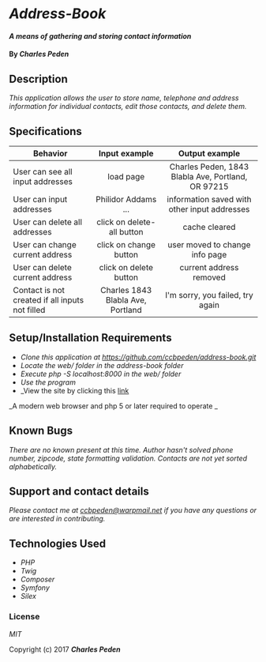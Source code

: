 # _Address-Book_

#### _A means of gathering and storing contact information_

#### By _**Charles Peden**_

## Description

_This application allows the user to store name, telephone and address information for individual contacts, edit those contacts, and delete them._

## Specifications

| Behavior                                              |   Input example   |  Output example |
|-------------------------------------------------------|:-----------------:|:---------------:|
|User can see all input addresses | load page | Charles Peden, 1843 Blabla Ave, Portland, OR 97215 |
|User can input addresses | Philidor Addams ... | information saved with other input addresses |
|User can delete all addresses | click on delete-all button | cache cleared |
|User can change current address  | click on change button | user moved to change info page |
|User can delete current address  | click on delete button | current address removed |
|Contact is not created if all inputs not filled | Charles 1843 Blabla Ave, Portland | I'm sorry, you failed, try again |





## Setup/Installation Requirements

* _Clone this application at https://github.com/ccbpeden/address-book.git_
* _Locate the web/ folder in the address-book folder_
* _Execute php -S localhost:8000 in the web/ folder_
* _Use the program_
* _View the site by clicking this [link](https://ccbpeden.github.io/address-book/)

_A modern web browser and php 5 or later required to operate _


## Known Bugs

_There are no known present at this time.  Author hasn't solved phone number, zipcode, state formatting validation.  Contacts are not yet sorted alphabetically._

## Support and contact details

_Please contact me at ccbpeden@warpmail.net if you have any questions or are interested in contributing._

## Technologies Used

* _PHP_
* _Twig_
* _Composer_
* _Symfony_
* _Silex_



### License

*MIT*

Copyright (c) 2017 **_Charles Peden_**
